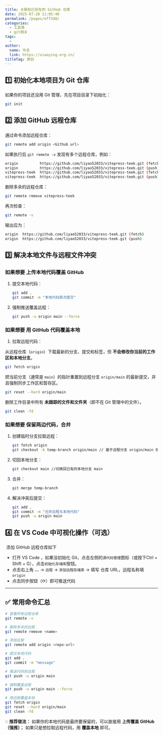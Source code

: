 ```yaml
---
title: 关联到已存在的 GitHub 仓库
date: 2025-07-28 11:05:40
permalink: /pages/eff348/
categories:
  - 工具类
  - git相关
tags:
  - 
author: 
  name: 华总
  link: https://xiaoying.org.cn/
titleTag: 原创
---
```

## 1️⃣ 初始化本地项目为 Git 仓库

如果你的项目还没用 Git 管理，先在项目目录下初始化：

```sh
git init
```

## 2️⃣ 添加 GitHub 远程仓库

通过命令添加远程仓库：

```sh
git remote add origin <Github url>
```

如果执行后 `git remote -v` 发现有多个远程仓库，例如：

```sh
origin          https://github.com/liyao52033/vitepress-teek.git (fetch)
origin          https://github.com/liyao52033/vitepress-teek.git (push)
vitepress-teek  https://github.com/liyao52033/vitepress-teek.git (fetch)
vitepress-teek  https://github.com/liyao52033/vitepress-teek.git (push)
```

删除多余的远程仓库：

```sh
git remote remove vitepress-teek
```

再次检查：

```sh
git remote -v
```

输出应为：

```sh
origin  https://github.com/liyao52033/vitepress-teek.git (fetch)
origin  https://github.com/liyao52033/vitepress-teek.git (push)
```

## 3️⃣ 解决本地文件与远程文件冲突

### 如果想要 **上传本地代码覆盖 GitHub**

1. 提交本地代码：

   ```sh
   git add .
   git commit -m "本地代码首次提交"
   ```

2. 强制推送覆盖远程：

   ```sh
   git push -u origin main --force
   ```



### 如果想要 **用 GitHub 代码覆盖本地**

1. 拉取远程代码：

从远程仓库（`origin`）下载最新的分支、提交和标签，但 **不会修改你当前的工作区和本地分支**。

```sh
git fetch origin
```

把当前分支（通常是 `main`）的指针重置到远程分支 `origin/main` 的最新提交，并且强制同步工作区和暂存区。

```sh
git reset --hard origin/main
```

删除工作目录中所有 **未跟踪的文件和文件夹**（即不在 Git 管理中的文件）。

```sh
git clean -fd
```



### 如果想要 **保留两边代码，合并**

1. 创建临时分支拉取远程：

   ```sh
   git fetch origin
   git checkout -b temp-branch origin/main // 基于远程分支 origin/main 创建一个新的本地分支 temp-branch，并切换到它。
   ```

2. 切回本地分支：

   ```sh
   git checkout main //切换回已有的本地分支 main
   ```

3. 合并：

   ```sh
   git merge temp-branch
   ```

4. 解决冲突后提交：

   ```sh
   git add .
   git commit -m "合并远程与本地代码"
   git push -u origin main
   ```

## 4️⃣ 在 VS Code 中可视化操作（可选）

​      添加 GitHub 远程仓库如下

- 打开 VS Code ，如果没初始化 Git，点击左侧的`源代码管理`图标（或按下Ctrl + Shift + G），点击`初始化存储库`按钮。﻿
- 点击右上角 **…** → `远程` → `添加远程存储库` → 填写 仓库 URL，远程名称填 `origin`
- 点击同步按钮（⟳）即可推送代码

------

## ✅ 常用命令汇总

```sh
# 查看所有远程仓库
git remote -v

# 删除多余的远程
git remote remove <name>

# 添加远程
git remote add origin <repo-url>

# 提交本地代码
git add .
git commit -m "message"

# 推送代码到远程
git push -u origin main

# 强制覆盖远程
git push -u origin main --force

# 用远程覆盖本地
git fetch origin
git reset --hard origin/main
git clean -fd
```

💡 **推荐做法：**
 如果你的本地代码是最终要保留的，可以直接用 **上传覆盖 GitHub（强推）**；
 如果只是想拉取远程代码，用 **覆盖本地** 即可。